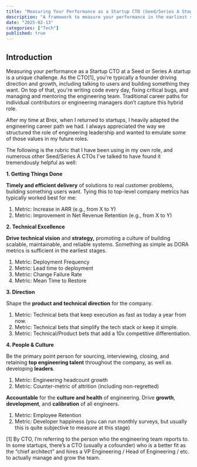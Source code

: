 ```yaml
---
title: "Measuring Your Performance as a Startup CTO (Seed/Series A Stage)"
description: "A framework to measure your performance in the earliest stages"
date: "2025-02-13"
categories: ["Tech"]
published: true
---
```


## Introduction  
Measuring your performance as a Startup CTO at a Seed or Series A startup is a unique challenge. As the CTO[1], you're typically a founder driving direction and growth, including talking to users and building something they want. On top of that, you're writing code every day, fixing critical bugs, and managing and mentoring the engineering team. Traditional career paths for individual contributors or engineering managers don’t capture this hybrid role.

After my time at Brex, when I returned to startups, I heavily adapted the engineering career path we had. I always appreciated the way we structured the role of engineering leadership and wanted to emulate some of those values in my future roles.

The following is the rubric that I have been using in my own role, and numerous other Seed/Series A CTOs I've talked to have found it tremendously helpful as well:

**1. Getting Things Done**

**Timely and efficient delivery** of solutions to real customer problems, building something users want. Tying this to top-level company metrics has typically worked best for me:

1. Metric: Increase in ARR (e.g., from X to Y)
2. Metric: Improvement in Net Revenue Retention (e.g., from X to Y)

**2. Technical Excellence**

**Drive technical vision** and **strategy,** promoting a culture of building scalable, maintainable, and reliable systems. Something as simple as DORA metrics is sufficient in the earliest stages.

1. Metric: Deployment Frequency
2. Metric: Lead time to deployment
3. Metric: Change Failure Rate
4. Metric: Mean Time to Restore

**3. Direction**

Shape the **product and technical direction** for the company.

1. Metric: Technical bets that keep execution as fast as today a year from now.
2. Metric: Technical bets that simplify the tech stack or keep it simple.
3. Metric: Technical/Product bets that add a 10x competitive differentiation.

**4. People & Culture**

Be the primary point person for sourcing, interviewing, closing, and retaining **top engineering talent** throughout the company, as well as developing **leaders**.

1. Metric: Engineering headcount growth
2. Metric: Counter-metric of attrition (including non-regretted)

**Accountable** for the **culture and health** of engineering. Drive **growth**, **development**, and **calibration** of all engineers.

1. Metric: Employee Retention
2. Metric: Developer happiness (you can run monthly surveys, but usually this is quite subjective to measure at this stage)

[1] By CTO, I’m referring to the person who the engineering team reports to. In some startups, there’s a CTO (usually a cofounder) who is a better fit as the “chief architect” and hires a VP Engineering / Head of Engineering / etc. to actually manage and grow the team.
